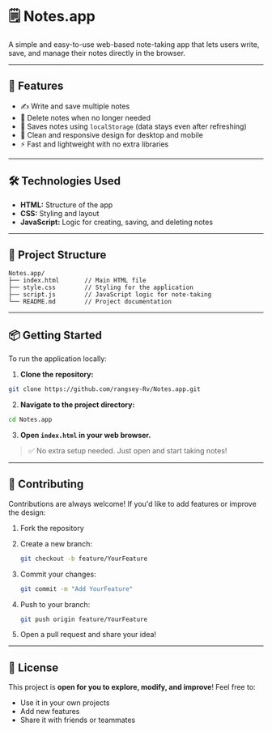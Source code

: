 # 🗒️ Notes.app

A simple and easy-to-use web-based note-taking app that lets users write, save, and manage their notes directly in the browser.

---

## 🚀 Features

* ✍️ Write and save multiple notes
* 🧹 Delete notes when no longer needed
* 💾 Saves notes using `localStorage` (data stays even after refreshing)
* 📱 Clean and responsive design for desktop and mobile
* ⚡ Fast and lightweight with no extra libraries

---

## 🛠️ Technologies Used

* **HTML:** Structure of the app
* **CSS:** Styling and layout
* **JavaScript:** Logic for creating, saving, and deleting notes

---

## 📂 Project Structure

```
Notes.app/
├── index.html       // Main HTML file  
├── style.css        // Styling for the application  
├── script.js        // JavaScript logic for note-taking  
└── README.md        // Project documentation  
```

---

## 📦 Getting Started

To run the application locally:

1. **Clone the repository:**

```bash
git clone https://github.com/rangsey-Rv/Notes.app.git
```

2. **Navigate to the project directory:**

```bash
cd Notes.app
```

3. **Open `index.html` in your web browser.**

> ✅ No extra setup needed. Just open and start taking notes!

---

## 🤝 Contributing

Contributions are always welcome! If you'd like to add features or improve the design:

1. Fork the repository
2. Create a new branch:

   ```bash
   git checkout -b feature/YourFeature
   ```
3. Commit your changes:

   ```bash
   git commit -m "Add YourFeature"
   ```
4. Push to your branch:

   ```bash
   git push origin feature/YourFeature
   ```
5. Open a pull request and share your idea!

---

## 📄 License

This project is **open for you to explore, modify, and improve**!
Feel free to:

* Use it in your own projects
* Add new features
* Share it with friends or teammates
